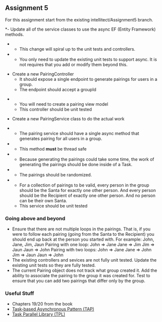 ## Assignment 5

For this assignment start from the existing intellitect/Assignment5 branch.

*- Update all of the service classes to use the async EF (Entity Framework) methods. 
*  - This change will spiral up to the unit tests and controllers.
*  - You only need to update the existing unit tests to support async. It is not requires that you add or modify them beyond this.
- Create a new PairingController
  - It should expose a single endpoint to generate pairings for users in a group.
  - The endpoint should accept a groupId
* - You will need to create a pairing view model
  - This controller should be unit tested
- Create a new PairingService class to do the actual work
* - The pairing service should have a single async method that generates pairing for all users in a group.
* - This method **must** be thread safe
* - Because generating the pairings could take some time, the work of generating the pairings should be done inside of a Task. 
* - The pairings should be randomized.
* - For a collection of pairings to be valid, every person in the group should be the Santa for exactly one other person. And every person should be the Recipient of exactly one other person. And no person can be their own Santa.
  - This service should be unit tested

### Going above and beyond
- Ensure that there are not multiple loops in the pairings. That is, if you were to follow each pairing (going from the Santa to the Recipient) you should end up back at the person you started with. 
For example: John, Jane, Jim, Jaun
Pairing with one loop:
John => Jane
Jane => Jim
Jim => Jaun
Jaun => John
Pairing with two loops:
John => Jane
Jane => John
Jim => Jaun
Jaun => John
- The existing controllers and sevices are not fully unit tested. Update the existing unit tests so they are fully tested.
- The current Pairing object does not track what group created it. Add the ability to associate the pairing to the group it was created for. Test to ensure that you can add two pairings that differ only by the group.

### Useful Stuff

- Chapters 19/20 from the book
- [Task-based Asynchronous Pattern (TAP)](https://docs.microsoft.com/en-us/dotnet/standard/asynchronous-programming-patterns/task-based-asynchronous-pattern-tap)
- [Task Parallel Library (TPL)](https://docs.microsoft.com/en-us/dotnet/standard/parallel-programming/task-parallel-library-tpl)
